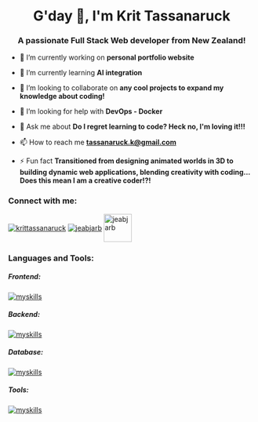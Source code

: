 <h1 align="center">G'day 👋, I'm Krit Tassanaruck</h1>
<h3 align="center">A passionate Full Stack Web developer from New Zealand!</h3>

- 🔭 I’m currently working on **personal portfolio website**

- 🌱 I’m currently learning **AI integration**

- 👯 I’m looking to collaborate on **any cool projects to expand my knowledge about coding!**

- 🤝 I’m looking for help with **DevOps - Docker**

- 💬 Ask me about **Do I regret learning to code? Heck no, I'm loving it!!!**

- 📫 How to reach me **tassanaruck.k@gmail.com**

- ⚡ Fun fact **Transitioned from designing animated worlds in 3D to building dynamic web applications, blending creativity with coding... Does this mean I am a creative coder!?!**

<h3 align="left">Connect with me:</h3>
<p align="left">
<a href="https://linkedin.com/in/krittassanaruck" target="blank"><img align="center" src="https://skillicons.dev/icons?i=linkedin" alt="krittassanaruck"/></a>
<a href="https://github.com/JeabJarb" target="blank"><img align="center" src="https://skillicons.dev/icons?i=github" alt="jeabjarb"/></a>
<a href="https://steamcommunity.com/id/JeabJarb" target="blank"><img align="center" src="https://cdn.icon-icons.com/icons2/3053/PNG/512/steam_alt_macos_bigsur_icon_189698.png" alt="jeabjarb" height="57" width="57" /></a>
</p>

<h3 align="left">Languages and Tools:</h3>
<h5 align="left">Frontend:</h5>
<p align="left">
<a href="https://skillicons.dev/icons?i=all" target="_blank" rel="noreferrer"> <img src="https://skillicons.dev/icons?i=html,css,js,react,figma,blender&perline=3" alt="myskills"/></a>
</p>
<h5 align="left">Backend:</h5>
<p align="left"> 
  <a href="https://skillicons.dev/icons?i=all" target="_blank" rel="noreferrer"> <img src="https://skillicons.dev/icons?i=nodejs,express,postman,jest&perline=3" alt="myskills"/></a>
</p>
<h5 align="left">Database:</h5>
<p align="left"> 
  <a href="https://skillicons.dev/icons?i=all" target="_blank" rel="noreferrer"> <img src="https://skillicons.dev/icons?i=mysql,mongodb&perline=3" alt="myskills"/></a>
</p>
<h5 align="left">Tools:</h5>
<p align="left"> 
  <a href="https://skillicons.dev/icons?i=all" target="_blank" rel="noreferrer"> <img src="https://skillicons.dev/icons?i=vscode,npm,git,azure&perline=3" alt="myskills"/></a>
</p>

